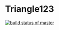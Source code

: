 # Triangle123

[![build status of master](https://travis-ci.org/cespejo15/Triangle123.svg?branch=main)](https://travis-ci.org/cespejo15/Triangle123)